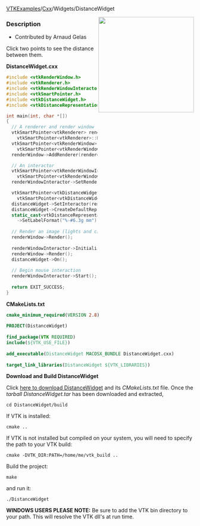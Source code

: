 [VTKExamples](/home/)/[Cxx](/Cxx)/Widgets/DistanceWidget

<img align="right" src="https://github.com/lorensen/VTKExamples/blob/gh-pages/Testing/Baseline/Widgets/TestDistanceWidget.png?raw=true" width="256" />

### Description
* Contributed by Arnaud Gelas


Click two points to see the distance between them.

**DistanceWidget.cxx**
```c++
#include <vtkRenderWindow.h>
#include <vtkRenderer.h>
#include <vtkRenderWindowInteractor.h>
#include <vtkSmartPointer.h>
#include <vtkDistanceWidget.h>
#include <vtkDistanceRepresentation.h>

int main(int, char *[])
{
  // A renderer and render window
  vtkSmartPointer<vtkRenderer> renderer =
    vtkSmartPointer<vtkRenderer>::New();
  vtkSmartPointer<vtkRenderWindow> renderWindow =
    vtkSmartPointer<vtkRenderWindow>::New();
  renderWindow->AddRenderer(renderer);

  // An interactor
  vtkSmartPointer<vtkRenderWindowInteractor> renderWindowInteractor =
    vtkSmartPointer<vtkRenderWindowInteractor>::New();
  renderWindowInteractor->SetRenderWindow(renderWindow);

  vtkSmartPointer<vtkDistanceWidget> distanceWidget =
    vtkSmartPointer<vtkDistanceWidget>::New();
  distanceWidget->SetInteractor(renderWindowInteractor);
  distanceWidget->CreateDefaultRepresentation();
  static_cast<vtkDistanceRepresentation *>(distanceWidget->GetRepresentation())
    ->SetLabelFormat("%-#6.3g mm");
  
  // Render an image (lights and cameras are created automatically)
  renderWindow->Render();
  
  renderWindowInteractor->Initialize();
  renderWindow->Render();
  distanceWidget->On();
  
  // Begin mouse interaction
  renderWindowInteractor->Start();
  
  return EXIT_SUCCESS;
}
```
**CMakeLists.txt**
```cmake
cmake_minimum_required(VERSION 2.8)
 
PROJECT(DistanceWidget)
 
find_package(VTK REQUIRED)
include(${VTK_USE_FILE})
 
add_executable(DistanceWidget MACOSX_BUNDLE DistanceWidget.cxx)
 
target_link_libraries(DistanceWidget ${VTK_LIBRARIES})
```

**Download and Build DistanceWidget**

Click [here to download DistanceWidget](https://github.com/lorensen/VTKWikiExamplesTarballs/raw/master/DistanceWidget.tar) and its *CMakeLists.txt* file.
Once the *tarball DistanceWidget.tar* has been downloaded and extracted,
```
cd DistanceWidget/build 
```
If VTK is installed:
```
cmake ..
```
If VTK is not installed but compiled on your system, you will need to specify the path to your VTK build:
```
cmake -DVTK_DIR:PATH=/home/me/vtk_build ..
```
Build the project:
```
make
```
and run it:
```
./DistanceWidget
```
**WINDOWS USERS PLEASE NOTE:** Be sure to add the VTK bin directory to your path. This will resolve the VTK dll's at run time.


